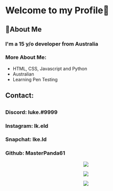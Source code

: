 
<h1> Welcome to my Profile👋</h1>

<h2> 🚀About Me </h2>

<h3> I'm a 15 y/o developer from Australia <h3>
  
  <h3>More About Me:</h3>
   
  - HTML, CSS, Javascript and Python
  - Australian
  - Learning Pen Testing 
  <h2> Contact: <h2> 
<h3> Discord: luke.#9999 </h3>
<h3> Instagram: lk.eld </h3>
<h3> Snapchat: lke.ld </h3>
<h3> Github: MasterPanda61</h3>
  
  <p align="center">
  <img src="https://discord.c99.nl/widget/theme-3/562537207517413376.png"/>
  </p>
  
  <p align="center">
  <img src="https://github-readme-stats.vercel.app/api?username=MasterPanda61&show_icons=true&theme=tokyonight"/>
</p>
    
 <p align="center">
   <img src="https://komarev.com/ghpvc/?username=MasterPanda61&style=flat&color=red" img/>
             </p>

  
